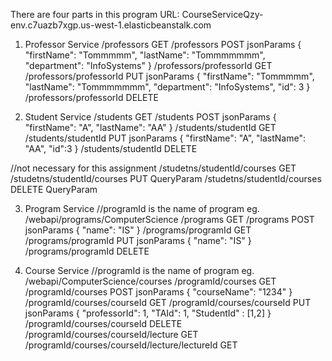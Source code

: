 There are four parts in this program
URL: CourseServiceQzy-env.c7uazb7xgp.us-west-1.elasticbeanstalk.com
1. Professor Service
/professors GET
/professors POST jsonParams
{
        "firstName": "Tommmmm",
        "lastName": "Tommmmmmm",
        "department": "InfoSystems"
}
/professors/professorId GET
/professors/professorId PUT jsonParams
{
        "firstName": "Tommmmm",
        "lastName": "Tommmmmmm",
        "department": "InfoSystems",
        "id": 3
}
/professors/professorId DELETE

2. Student Service
/students GET
/students POST jsonParams
    {
        "firstName": "A",
        "lastName": "AA"
    }
/students/studentId GET
/students/studentId PUT jsonParams
    {
        "firstName": "A",
        "lastName": "AA",
        "id":3
    }
/students/studentId DELETE

//not necessary for this assignment
/studetns/studentId/courses GET
/studetns/studentId/courses PUT QueryParam
/studetns/studentId/courses DELETE QueryParam

3. Program Service
//programId is the name of program eg. /webapi/programs/ComputerScience
/programs GET
/programs POST jsonParams
    {
        "name": "IS"
    }
/programs/programId GET
/programs/programId PUT jsonParams
    {
        "name": "IS"
    }
/programs/programId DELETE

4. Course Service
//programId is the name of program eg. /webapi/ComputerScience/courses
/programId/courses GET
/programId/courses POST jsonParams
    {
        "courseName": "1234"
    }
/programId/courses/courseId GET
/programId/courses/courseId PUT jsonParams
    {
        "professorId": 1,
        "TAId": 1,
        "StudentId" : [1,2]
    }
/programId/courses/courseId DELETE
/programId/courses/courseId/lecture GET
/programId/courses/courseId/lecture/lectureId GET
